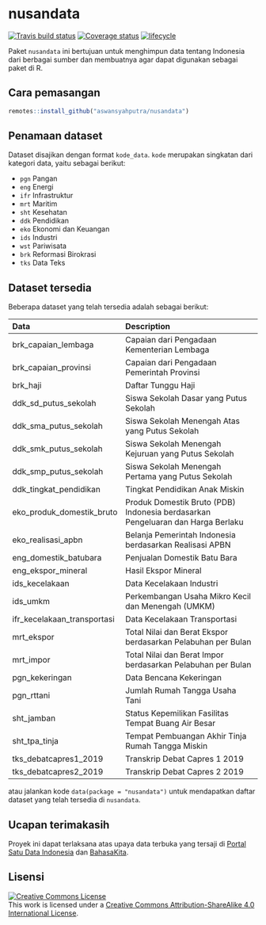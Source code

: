 
# nusandata

[![Travis build
status](https://travis-ci.org/aswansyahputra/nusandata.svg?branch=master)](https://travis-ci.org/aswansyahputra/nusandata)
[![Coverage
status](https://codecov.io/gh/aswansyahputra/nusandata/branch/master/graph/badge.svg)](https://codecov.io/github/aswansyahputra/nusandata?branch=master)
[![lifecycle](https://img.shields.io/badge/lifecycle-experimental-orange.svg)](https://www.tidyverse.org/lifecycle/#experimental)

Paket `nusandata` ini bertujuan untuk menghimpun data tentang Indonesia
dari berbagai sumber dan membuatnya agar dapat digunakan sebagai paket
di R.

## Cara pemasangan

``` r
remotes::install_github("aswansyahputra/nusandata")
```

## Penamaan dataset

Dataset disajikan dengan format `kode_data`. `kode` merupakan singkatan
dari kategori data, yaitu sebagai berikut:

  - `pgn` Pangan
  - `eng` Energi
  - `ifr` Infrastruktur
  - `mrt` Maritim
  - `sht` Kesehatan
  - `ddk` Pendidikan
  - `eko` Ekonomi dan Keuangan
  - `ids` Industri
  - `wst` Pariwisata
  - `brk` Reformasi Birokrasi
  - `tks` Data Teks

## Dataset tersedia

Beberapa dataset yang telah tersedia adalah sebagai
berikut:

| Data                          | Description                                                                     |
| :---------------------------- | :------------------------------------------------------------------------------ |
| brk\_capaian\_lembaga         | Capaian dari Pengadaan Kementerian Lembaga                                      |
| brk\_capaian\_provinsi        | Capaian dari Pengadaan Pemerintah Provinsi                                      |
| brk\_haji                     | Daftar Tunggu Haji                                                              |
| ddk\_sd\_putus\_sekolah       | Siswa Sekolah Dasar yang Putus Sekolah                                          |
| ddk\_sma\_putus\_sekolah      | Siswa Sekolah Menengah Atas yang Putus Sekolah                                  |
| ddk\_smk\_putus\_sekolah      | Siswa Sekolah Menengah Kejuruan yang Putus Sekolah                              |
| ddk\_smp\_putus\_sekolah      | Siswa Sekolah Menengah Pertama yang Putus Sekolah                               |
| ddk\_tingkat\_pendidikan      | Tingkat Pendidikan Anak Miskin                                                  |
| eko\_produk\_domestik\_bruto  | Produk Domestik Bruto (PDB) Indonesia berdasarkan Pengeluaran dan Harga Berlaku |
| eko\_realisasi\_apbn          | Belanja Pemerintah Indonesia berdasarkan Realisasi APBN                         |
| eng\_domestik\_batubara       | Penjualan Domestik Batu Bara                                                    |
| eng\_ekspor\_mineral          | Hasil Ekspor Mineral                                                            |
| ids\_kecelakaan               | Data Kecelakaan Industri                                                        |
| ids\_umkm                     | Perkembangan Usaha Mikro Kecil dan Menengah (UMKM)                              |
| ifr\_kecelakaan\_transportasi | Data Kecelakaan Transportasi                                                    |
| mrt\_ekspor                   | Total Nilai dan Berat Ekspor berdasarkan Pelabuhan per Bulan                    |
| mrt\_impor                    | Total Nilai dan Berat Impor berdasarkan Pelabuhan per Bulan                     |
| pgn\_kekeringan               | Data Bencana Kekeringan                                                         |
| pgn\_rttani                   | Jumlah Rumah Tangga Usaha Tani                                                  |
| sht\_jamban                   | Status Kepemilikan Fasilitas Tempat Buang Air Besar                             |
| sht\_tpa\_tinja               | Tempat Pembuangan Akhir Tinja Rumah Tangga Miskin                               |
| tks\_debatcapres1\_2019       | Transkrip Debat Capres 1 2019                                                   |
| tks\_debatcapres2\_2019       | Transkrip Debat Capres 2 2019                                                   |

atau jalankan kode `data(package = "nusandata")` untuk mendapatkan
daftar dataset yang telah tersedia di `nusandata`.

## Ucapan terimakasih

Proyek ini dapat terlaksana atas upaya data terbuka yang tersaji di
[Portal Satu Data Indonesia](https://data.go.id) dan
[BahasaKita](https://bahasakita.co.id).

## Lisensi

<a rel="license" href="http://creativecommons.org/licenses/by-sa/4.0/"><img alt="Creative Commons License" style="border-width:0" src="https://i.creativecommons.org/l/by-sa/4.0/88x31.png" /></a><br />This
work is licensed under a
<a rel="license" href="http://creativecommons.org/licenses/by-sa/4.0/">Creative
Commons Attribution-ShareAlike 4.0 International License</a>.
